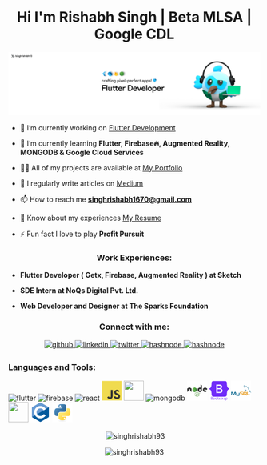 
<h1 align="center">Hi I'm Rishabh Singh | Beta MLSA | Google CDL </h1>
<!-- <h3 align="center">An Aspiring Software Developer from India</h3> -->
<p align="center"><img align="centre width="400" src="LinkedIn cover (1).png"></p>

- 🔭 I’m currently working on [Flutter Development](https://github.com/singhrishabh93/flutter_basics)

- 🌱 I’m currently learning **Flutter, Firebase🔥, Augmented Reality, MONGODB & Google Cloud Services**

- 👨‍💻 All of my projects are available at [My Portfolio](http://rishabh16.me/)

- 📝 I regularly write articles on [Medium](https://medium.com/@singhrishabh1670)

- 📫 How to reach me **singhrishabh1670@gmail.com**

- 📄 Know about my experiences [My Resume](https://docs.google.com/document/d/1125WOeFZF57REO3EKAk8cjl9uQ_4DfVxrjTDzI6lSoA/edit?usp=sharing)

- ⚡ Fun fact I love to play **Profit Pursuit**


<h3 align="center">Work Experiences:</h3>
<p align="center">
  
- **Flutter Developer ( Getx, Firebase, Augmented Reality ) at Sketch**
  
- **SDE Intern at NoQs Digital Pvt. Ltd.**

- **Web Developer and Designer at The Sparks Foundation**

<h3 align="center">Connect with me:</h3>
<div align="center">
<a href="https://github.com/singhrishabh93" target="_blank">
<img src=https://img.shields.io/badge/github-%2324292e.svg?&style=for-the-badge&logo=github&logoColor=white alt=github style="margin-bottom: 5px;" />
</a>
<a href="https://linkedin.com/in/singhrishabh1670" target="_blank">
<img src=https://img.shields.io/badge/linkedin-%231E77B5.svg?&style=for-the-badge&logo=linkedin&logoColor=white alt=linkedin style="margin-bottom: 5px;" />
</a>
<a href="https://twitter.com/singhrishabh93" target="_blank">
<img src=https://img.shields.io/badge/twitter-%2300acee.svg?&style=for-the-badge&logo=twitter&logoColor=white alt=twitter style="margin-bottom: 5px;" />
</a>
<a href="https://medium.com/@singhrishabh1670" target="_blank">
<img src=https://img.shields.io/badge/Medium-12100E?style=for-the-badge&logo=medium&logoColor=white alt=hashnode style="margin-bottom: 5px;" />
</a>  
<a href="https://instagram.com/singhrishabh1670" target="_blank">
<img src=https://img.shields.io/badge/Instagram-E4405F?style=for-the-badge&logo=instagram&logoColor=white alt=hashnode style="margin-bottom: 5px;" />
</a> 
</div>  


<h3 align="left">Languages and Tools:</h3>
<p align="left">
  <img src="https://www.vectorlogo.zone/logos/flutterio/flutterio-icon.svg" alt="flutter" width="40" height="40"/>
  <img src="https://www.vectorlogo.zone/logos/firebase/firebase-icon.svg" alt="firebase" width="40" height="40"/>
  <img src="https://www.vectorlogo.zone/logos/reactjs/reactjs-icon.svg" alt="react" width="40" height="40"/>
  <img src="https://raw.githubusercontent.com/devicons/devicon/master/icons/javascript/javascript-original.svg" width="40" height="40" />
  <img src = "https://camo.githubusercontent.com/a13ca5b988ada41839ebe4f88455e63419a1b56fcb5eda207794cd1649a61d2c/68747470733a2f2f7777772e766563746f726c6f676f2e7a6f6e652f6c6f676f732f676574706f73746d616e2f676574706f73746d616e2d69636f6e2e737667" width="40" height="40" />
  <img src="https://www.vectorlogo.zone/logos/mongodb/mongodb-icon.svg" alt="mongodb" width="40" height="40"/>
  <img src = "https://raw.githubusercontent.com/devicons/devicon/master/icons/nodejs/nodejs-original-wordmark.svg" width="40" height="40" />
<img src = "https://raw.githubusercontent.com/devicons/devicon/master/icons/bootstrap/bootstrap-plain-wordmark.svg" width="40" height="40" />
<img src = "https://raw.githubusercontent.com/devicons/devicon/master/icons/mysql/mysql-original-wordmark.svg" width="40" height="40" />
<img src = "https://camo.githubusercontent.com/5f675d7f25e0b706790a667aea70e6ca54c8ddb55fdbed851ab95884e51c7c9f/68747470733a2f2f7777772e766563746f726c6f676f2e7a6f6e652f6c6f676f732f756e69747933642f756e69747933642d69636f6e2e737667" width="40" height="40" />
  <img src="https://raw.githubusercontent.com/devicons/devicon/master/icons/c/c-original.svg" alt="c" width="40" height="40"/>
  <img src="https://raw.githubusercontent.com/devicons/devicon/master/icons/python/python-original.svg" alt="python" width="40" height="40"/>
</p>


<!--<p><img align="left" src="https://github-readme-stats.vercel.app/api/top-langs?username=singhrishabh93&show_icons=true&locale=en&layout=compact" alt="singhrishabh93" /></p>-->

<p align="center">&nbsp;<img align="center" src="https://github-readme-stats.vercel.app/api?username=singhrishabh93&langs_count=8&count_private=true&layout=compact&theme=react&hide_border=true&bg_color=0D1117&show_icons=true&locale=en" alt="singhrishabh93" /></p>

<p align="center"><img align="center" src="https://github-readme-streak-stats.herokuapp.com/?user=singhrishabh93&&langs_count=8&count_private=true&layout=compact&theme=react&hide_border=true&bg_color=0D1117" alt="singhrishabh93"  /></p>

